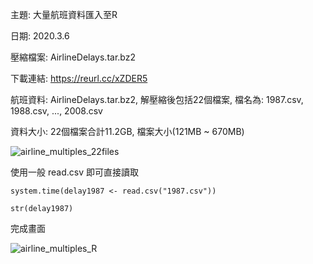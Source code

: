 主題: 大量航班資料匯入至R

日期: 2020.3.6

壓縮檔案: AirlineDelays.tar.bz2

下載連結: https://reurl.cc/xZDER5

航班資料: AirlineDelays.tar.bz2, 解壓縮後包括22個檔案, 檔名為: 1987.csv, 1988.csv, ..., 2008.csv

資料大小: 22個檔案合計11.2GB, 檔案大小(121MB ~ 670MB)

![airline_multiples_22files](https://user-images.githubusercontent.com/36437869/76059899-f6f49000-5fba-11ea-87ef-deaf08a57dbf.png)

使用一般 read.csv 即可直接讀取

```{r  eval=FALSE}
system.time(delay1987 <- read.csv("1987.csv"))
            
str(delay1987)
```

完成畫面

![airline_multiples_R](https://user-images.githubusercontent.com/36437869/76058949-9b290780-5fb8-11ea-80f4-f115b5598a4b.png)
